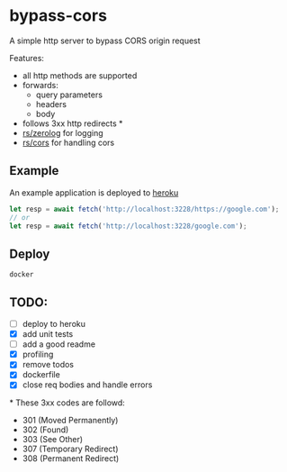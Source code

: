 # bypass-cors

A simple http server to bypass CORS origin request

Features:

- all http methods are supported
- forwards:
  - query parameters
  - headers
  - body
- follows 3xx http redirects \*
- [rs/zerolog](https://github.com/rs/zerolog) for logging
- [rs/cors](https://github.com/rs/cors) for handling cors

## Example

An example application is deployed to [heroku]()

```javascript
let resp = await fetch('http://localhost:3228/https://google.com');
// or
let resp = await fetch('http://localhost:3228/google.com');
```

## Deploy

`docker`

## TODO:

- [ ] deploy to heroku
- [x] add unit tests
- [ ] add a good readme
- [x] profiling
- [x] remove todos
- [x] dockerfile
- [x] close req bodies and handle errors

\* These 3xx codes are followd:

- 301 (Moved Permanently)
- 302 (Found)
- 303 (See Other)
- 307 (Temporary Redirect)
- 308 (Permanent Redirect)
